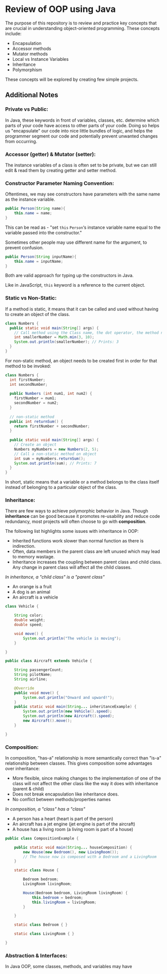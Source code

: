 # Review of OOP using Java

The purpose of this repository is to review and 
practice key concepts that are crucial in understanding
object-oriented programming. These concepts include:

- Encapsulation
- Accessor methods
- Mutator methods
- Local vs Instance Variables
- Inheritance
- Polymorphism

These concepts will be explored by creating few
simple projects.

## Additional Notes

### Private vs Public:
In Java, these keywords in front of variables, classes,
etc. determine which parts of your code have access to
other parts of your code. Doing so helps us "encapsulate" 
our code into nice little bundles of logic, and helps
the programmer segment our code and potentially prevent
unwanted changes from occurring.

### Accessor (getter) & Mutator (setter):
The instance variables of a class is often set to be 
private, but we can still edit & read them by creating 
getter and setter method.

### Constructor Parameter Naming Convention:
Oftentimes, we may see constructors have parameters
with the same name as the instance variable.
```java
public Person(String name){
    this.name = name;
}
```
This can be read as - "set `this` `Person`‘s instance 
variable name equal to the variable passed into the 
constructor."

Sometimes other people may use different name for the 
argument, to prevent confusion. 
```java
public Person(String inputName){
    this.name = inputName;
}
```
Both are valid approach for typing up the constructors
in Java.

Like in JavaScript, `this` keyword is a reference 
to the current object.

### Static vs Non-Static:
If a method is static, it means that it can be called
and used without having to create an object of the class.

```java
class Numbers {
  public static void main(String[] args) {
    // Call method using the Class name, the dot operator, the method name, and arguments
    int smallerNumber = Math.min(3, 10);
    System.out.println(smallerNumber); // Prints: 3
  }
}
```
For non-static method, an object needs to be created first
in order for that method to be invoked:

```java
class Numbers {
  int firstNumber;
  int secondNumber;
 
  public Numbers (int num1, int num2) {
    firstNumber = num1;
    secondNumber = num2;
  }
 
  // non-static method
  public int returnSum() {
    return firstNumber + secondNumber;
  }
 
  public static void main(String[] args) {
    // Create an object
    Numbers myNumbers = new Numbers(2, 5);
    // Call a non-static method on object
    int sum = myNumbers.returnSum();
    System.out.println(sum); // Prints: 7
  }
}
```

In short, static means that a variable or a method 
belongs to the class itself instead of belonging to a 
particular object of the class.

### Inheritance:

There are few ways to achieve polymorphic behavior
in Java. Though **inheritance** can be good because it 
promotes re-usability and reduce code redundancy, most
projects will often choose to go with **composition**.

The following list highlights some issues with 
inheritance in OOP:

- Inherited functions work slower than normal function 
as there is indirection.
- Often, data members in the parent class are left 
unused which may lead to memory wastage.
- Inheritance increases the coupling between parent
class and child class. Any change in parent class will
affect all the child classes.

_In inheritance, a "child class" is a "parent class"_

- An orange is a fruit
- A dog is an animal
- An aircraft is a vehicle

```java
class Vehicle {

    String color;
    double weight;
    double speed;

    void move() {
        System.out.println("The vehicle is moving");
    }

}

public class Aircraft extends Vehicle {

    String passengerCount;
    String pilotName;
    String airline;

    @Override
    public void move() {
        System.out.println("Onward and upward!");
    }
    public static void main(String... inheritanceExample) {
        System.out.println(new Vehicle().speed);
        System.out.println(new Aircraft().speed);
        new Aircraft().move();
    }

}
``` 

### Composition:
In composition, "has-a" relationship is more 
semantically correct than "is-a" relationship between
classes. This gives composition some advantages over 
inheritance:

- More flexible, since making changes to the 
implementation of one of the class will not affect the
other class like the way it does with inheritance 
(parent & child)
- Does not break encapsulation like inheritance does.
- No conflict between methods/properties names

_In composition, a "class" has a "class"_

- A person has a heart (heart is part of the person)
- An aircraft has a jet engine (jet engine is part of the aircraft)
- A house has a living room (a living room is part of a house)

```java
public class CompositionExample {

    public static void main(String... houseComposition) {
        new House(new Bedroom(), new LivingRoom());
        // The house now is composed with a Bedroom and a LivingRoom
    }

    static class House {

        Bedroom bedroom;
        LivingRoom livingRoom;

        House(Bedroom bedroom, LivingRoom livingRoom) {
            this.bedroom = bedroom;
            this.livingRoom = livingRoom;
        }

    }

    static class Bedroom { }

    static class LivingRoom { }

}
```

### Abstraction & Interfaces:

In Java OOP, some classes, methods, and variables may 
have 